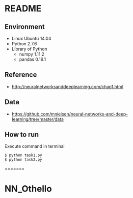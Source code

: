 # README

## Environment

* Linux Ubuntu 14.04
* Python 2.7.6
* Library of Python
	- numpy 1.11.2
	- pandas 0.19.1

## Reference
* http://neuralnetworksanddeeplearning.com/chap1.html

## Data
* https://github.com/mnielsen/neural-networks-and-deep-learning/tree/master/data

## How to run

Execute command in terminal
```shell
$ python task1.py
$ python task2.py
```
=======
# NN_Othello
